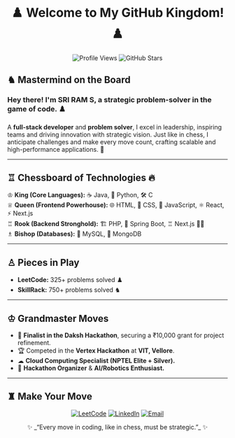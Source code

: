 <h1 align="center">♟️ Welcome to My GitHub Kingdom! ♟️</h1>

<p align="center">
  <img src="https://komarev.com/ghpvc/?username=Sri699&label=Profile%20Views&color=brightgreen&style=for-the-badge" alt="Profile Views"/>
  <img src="https://img.shields.io/github/stars/Sri699?style=for-the-badge&label=⭐ GitHub Stars&color=gold" alt="GitHub Stars"/>
</p>

## ♞ Mastermind on the Board
### Hey there! I'm **SRI RAM S**, a strategic problem-solver in the game of code. ♟️
A **full-stack developer** and **problem solver**, I excel in leadership, inspiring teams and driving innovation with strategic vision. Just like in chess, I anticipate challenges and make every move count, crafting scalable and high-performance applications. 🚀

---

## ♖ Chessboard of Technologies  🔥


♔ **King (Core Languages):** ☕ Java, 🐍 Python, 🛠️ C  
♕ **Queen (Frontend Powerhouse):** 🌐 HTML, 🎨 CSS, 🚀 JavaScript, ⚛️ React, ⚡ Next.js  
♖ **Rook (Backend Stronghold):** 🏗️ PHP, 🌿 Spring Boot, ♖ Next.js 🏴‍☠️  
♗ **Bishop (Databases):** 🐬 MySQL, 🍃 MongoDB  

---

## ♙ Pieces in Play
- **LeetCode:** 325+ problems solved ♟️
- **SkillRack:** 750+ problems solved ♞

---

## ♔ Grandmaster Moves
- 🏅 **Finalist in the Daksh Hackathon**, securing a ₹10,000 grant for project refinement.
- 🏆 Competed in the **Vertex Hackathon** at **VIT, Vellore**.
- ☁ **Cloud Computing Specialist (NPTEL Elite + Silver).**
- 🤖 **Hackathon Organizer** & **AI/Robotics Enthusiast.**

---

## ♜ Make Your Move
<p align="center">
  <a href="https://leetcode.com/u/sriram291/"><img src="https://img.shields.io/badge/LeetCode-FFA116?style=for-the-badge&logo=leetcode&logoColor=black" alt="LeetCode"/></a>
  <a href="https://www.linkedin.com/in/sri-ram-s-a32a21257/"><img src="https://img.shields.io/badge/LinkedIn-0A66C2?style=for-the-badge&logo=linkedin&logoColor=white" alt="LinkedIn"/></a>
  <a href="sri412001@gmail.com"><img src="https://img.shields.io/badge/Email-D14836?style=for-the-badge&logo=gmail&logoColor=white" alt="Email"/></a>
</p>

<p align="center">
✨ _“Every move in coding, like in chess, must be strategic.”_ ✨
</p>


